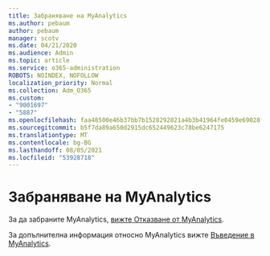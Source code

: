 ```yaml
---
title: Забраняване на MyAnalytics
ms.author: pebaum
author: pebaum
manager: scotv
ms.date: 04/21/2020
ms.audience: Admin
ms.topic: article
ms.service: o365-administration
ROBOTS: NOINDEX, NOFOLLOW
localization_priority: Normal
ms.collection: Adm_O365
ms.custom:
- "9001697"
- "5887"
ms.openlocfilehash: faa48500e46b37bb7b1528292821a4b3b41964fe0459e69028f990aa10a81fd8
ms.sourcegitcommit: b5f7da89a650d2915dc652449623c78be6247175
ms.translationtype: MT
ms.contentlocale: bg-BG
ms.lasthandoff: 08/05/2021
ms.locfileid: "53928718"
---
```

# <a name="disable-myanalytics"></a>Забраняване на MyAnalytics

За да забраните MyAnalytics, [вижте Отказване от MyAnalytics](https://docs.microsoft.com/workplace-analytics/myanalytics/use/opt-out-of-mya). 

За допълнителна информация относно MyAnalytics вижте [Въведение в MyAnalytics](https://docs.microsoft.com/workplace-analytics/myanalytics/mya-landing-page).
